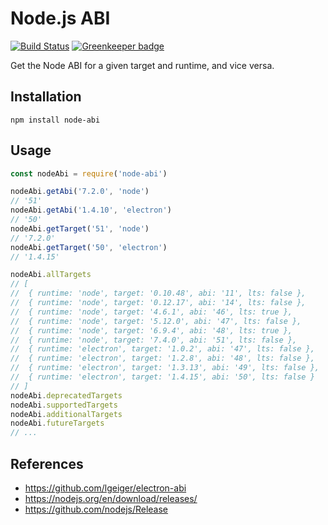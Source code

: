 # Node.js ABI

[![Build Status](https://travis-ci.org/lgeiger/node-abi.svg?branch=v1.0.0)](https://travis-ci.org/lgeiger/node-abi) [![Greenkeeper badge](https://badges.greenkeeper.io/lgeiger/node-abi.svg)](https://greenkeeper.io/)


Get the Node ABI for a given target and runtime, and vice versa.

## Installation
```
npm install node-abi
```

## Usage
```javascript
const nodeAbi = require('node-abi')

nodeAbi.getAbi('7.2.0', 'node')
// '51'
nodeAbi.getAbi('1.4.10', 'electron')
// '50'
nodeAbi.getTarget('51', 'node')
// '7.2.0'
nodeAbi.getTarget('50', 'electron')
// '1.4.15'

nodeAbi.allTargets
// [
//  { runtime: 'node', target: '0.10.48', abi: '11', lts: false },
//  { runtime: 'node', target: '0.12.17', abi: '14', lts: false },
//  { runtime: 'node', target: '4.6.1', abi: '46', lts: true },
//  { runtime: 'node', target: '5.12.0', abi: '47', lts: false },
//  { runtime: 'node', target: '6.9.4', abi: '48', lts: true },
//  { runtime: 'node', target: '7.4.0', abi: '51', lts: false },
//  { runtime: 'electron', target: '1.0.2', abi: '47', lts: false },
//  { runtime: 'electron', target: '1.2.8', abi: '48', lts: false },
//  { runtime: 'electron', target: '1.3.13', abi: '49', lts: false },
//  { runtime: 'electron', target: '1.4.15', abi: '50', lts: false }
// ]
nodeAbi.deprecatedTargets
nodeAbi.supportedTargets
nodeAbi.additionalTargets
nodeAbi.futureTargets
// ...
```

## References

- https://github.com/lgeiger/electron-abi
- https://nodejs.org/en/download/releases/
- https://github.com/nodejs/Release
